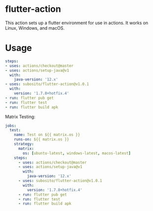 # flutter-action

This action sets up a flutter environment for use in actions. It works on Linux, Windows, and macOS.

# Usage

```yaml
steps:
- uses: actions/checkout@master
- uses: actions/setup-java@v1
  with:
    java-version: '12.x'
- uses: subosito/flutter-action@v1.0.1
  with:
    version: '1.7.8+hotfix.4'
- run: flutter pub get
- run: flutter test
- run: flutter build apk
```

Matrix Testing:

```yaml
jobs:
  test:
    name: Test on ${{ matrix.os }}
    runs-on: ${{ matrix.os }}
    strategy:
      matrix:
        os: [ubuntu-latest, windows-latest, macos-latest]
    steps:
      - uses: actions/checkout@master
      - uses: actions/setup-java@v1
        with:
          java-version: '12.x'
      - uses: subosito/flutter-action@v1.0.1
        with:
          version: '1.7.8+hotfix.4'
      - run: flutter pub get
      - run: flutter test
      - run: flutter build apk
```

